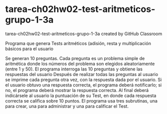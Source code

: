 # tarea-ch02hw02-test-aritmeticos-grupo-1-3a
tarea-ch02hw02-test-aritmeticos-grupo-1-3a created by GitHub Classroom

Programa que genera Tests aritméticos (adisión, resta y multiplicación básicos para el usuario

Se generan 10 preguntas. Cada pregunta es un problema simple de aritmética donde los números del
problema son elegidos aleatoriamente (entre 1 y 50). 
El programa interroga las 10 preguntas y obtiene las respuestas del usuario
Después de realizar todas las preguntas al usuario se imprime cada pregunta otra vez, con la respuesta
dada por el usuario. Si el usuario obtuvo una respuesta correcta, el programa deberá notificarlo; 
si no, el programa deberá mostrar la respuesta correcta.
Al final deberá indicársele al usuario la puntuación de su Test, en donde cada respuesta correcta se califica sobre 10 puntos. 
El programa usa tres subrutinas, una para crear, una para administrar y una para calificar el Test.
